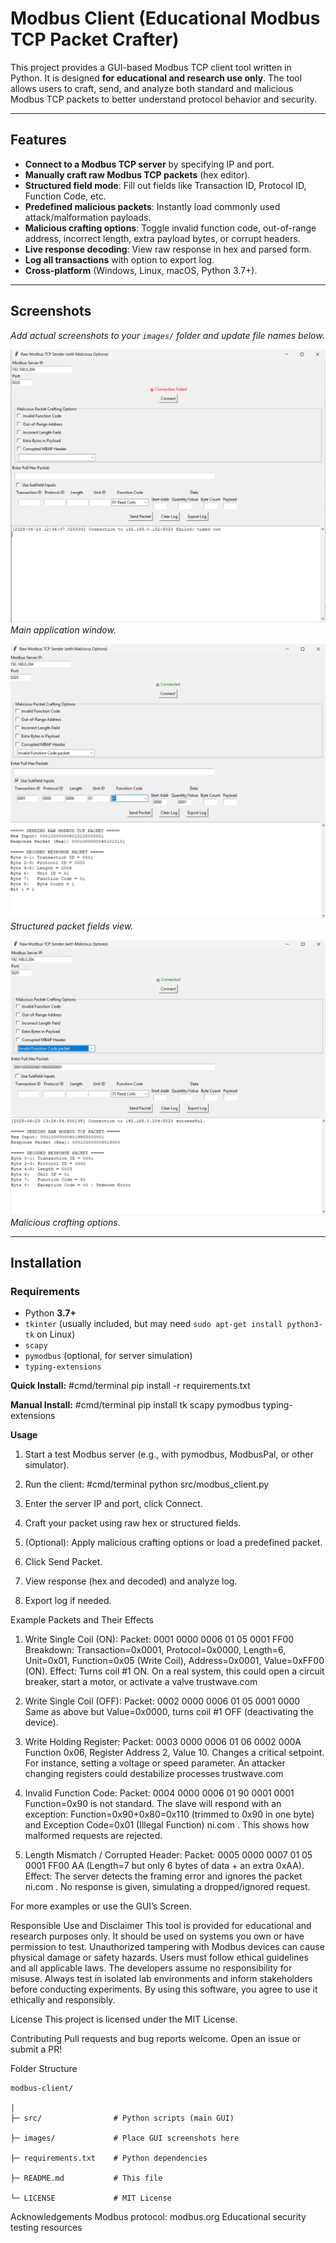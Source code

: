 # Modbus Client (Educational Modbus TCP Packet Crafter)

This project provides a GUI-based Modbus TCP client tool written in Python. It is designed **for educational and research use only**. The tool allows users to craft, send, and analyze both standard and malicious Modbus TCP packets to better understand protocol behavior and security.

---

## Features

- **Connect to a Modbus TCP server** by specifying IP and port.
- **Manually craft raw Modbus TCP packets** (hex editor).
- **Structured field mode**: Fill out fields like Transaction ID, Protocol ID, Function Code, etc.
- **Predefined malicious packets**: Instantly load commonly used attack/malformation payloads.
- **Malicious crafting options**: Toggle invalid function code, out-of-range address, incorrect length, extra payload bytes, or corrupt headers.
- **Live response decoding**: View raw response in hex and parsed form.
- **Log all transactions** with option to export log.
- **Cross-platform** (Windows, Linux, macOS, Python 3.7+).

---

## Screenshots

*Add actual screenshots to your `images/` folder and update file names below.*

![Screenshot1](images/screenshot1.png)  
*Main application window.*



![Screenshot2](images/screenshot2.png)  
*Structured packet fields view.*



![Screenshot3](images/screenshot3.png)  
*Malicious crafting options.*



---

## Installation

### **Requirements**

- Python **3.7+**
- `tkinter` (usually included, but may need `sudo apt-get install python3-tk` on Linux)
- `scapy`
- `pymodbus` (optional, for server simulation)
- `typing-extensions`

**Quick Install:**
#cmd/terminal
pip install -r requirements.txt


**Manual Install:**
#cmd/terminal
pip install tk scapy pymodbus typing-extensions

**Usage**
1. Start a test Modbus server (e.g., with pymodbus, ModbusPal, or other simulator).

2. Run the client:
    #cmd/terminal
    python src/modbus_client.py

3. Enter the server IP and port, click Connect.

4. Craft your packet using raw hex or structured fields.

5. (Optional): Apply malicious crafting options or load a predefined packet.

6. Click Send Packet.

7. View response (hex and decoded) and analyze log.

8. Export log if needed.

Example Packets and Their Effects
1. Write Single Coil (ON):
    Packet: 0001 0000 0006 01 05 0001 FF00
    Breakdown: Transaction=0x0001, Protocol=0x0000, Length=6, Unit=0x01, Function=0x05 (Write Coil), Address=0x0001, Value=0xFF00 (ON).
    Effect: Turns coil #1 ON. On a real system, this could open a circuit breaker, start a motor, or activate a valve
    trustwave.com

2. Write Single Coil (OFF):
    Packet: 0002 0000 0006 01 05 0001 0000
    Same as above but Value=0x0000, turns coil #1 OFF (deactivating the device).

3. Write Holding Register:
    Packet: 0003 0000 0006 01 06 0002 000A
    Function 0x06, Register Address 2, Value 10. Changes a critical setpoint. For instance, setting a voltage or speed parameter. An attacker changing registers could destabilize processes
    trustwave.com

4. Invalid Function Code:
    Packet: 0004 0000 0006 01 90 0001 0001
    Function=0x90 is not standard. The slave will respond with an exception: Function=0x90+0x80=0x110 (trimmed to 0x90 in one byte) and Exception Code=0x01 (Illegal Function)
    ni.com
    . This shows how malformed requests are rejected.

5. Length Mismatch / Corrupted Header:
    Packet: 0005 0000 0007 01 05 0001 FF00 AA (Length=7 but only 6 bytes of data + an extra 0xAA).
    Effect: The server detects the framing error and ignores the packet
    ni.com
    . No response is given, simulating a dropped/ignored request.

For more examples or use the GUI’s Screen.

Responsible Use and Disclaimer
    This tool is provided for educational and research purposes only. It should be used on systems you own or have permission to test. Unauthorized tampering with Modbus devices can cause physical damage or safety hazards. Users must follow ethical guidelines and all applicable laws. The developers assume no responsibility for misuse. Always test in isolated lab environments and inform stakeholders before conducting experiments. By using this software, you agree to use it ethically and responsibly.


License
    This project is licensed under the MIT License.

Contributing
    Pull requests and bug reports welcome. Open an issue or submit a PR!

Folder Structure
    
    modbus-client/
    
    │
    ├─ src/                # Python scripts (main GUI)
    
    ├─ images/             # Place GUI screenshots here
    
    ├─ requirements.txt    # Python dependencies
    
    ├─ README.md           # This file
    
    └─ LICENSE             # MIT License

Acknowledgements
    Modbus protocol: modbus.org
    Educational security testing resources
